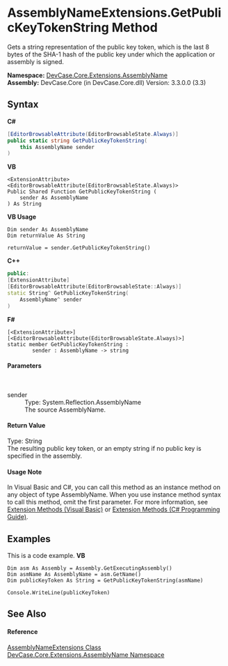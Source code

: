 # AssemblyNameExtensions.GetPublicKeyTokenString Method 
 

Gets a string representation of the public key token, which is the last 8 bytes of the SHA-1 hash of the public key under which the application or assembly is signed.

**Namespace:**&nbsp;<a href="N_DevCase_Core_Extensions_AssemblyName">DevCase.Core.Extensions.AssemblyName</a><br />**Assembly:**&nbsp;DevCase.Core (in DevCase.Core.dll) Version: 3.3.0.0 (3.3)

## Syntax

**C#**<br />
``` C#
[EditorBrowsableAttribute(EditorBrowsableState.Always)]
public static string GetPublicKeyTokenString(
	this AssemblyName sender
)
```

**VB**<br />
``` VB
<ExtensionAttribute>
<EditorBrowsableAttribute(EditorBrowsableState.Always)>
Public Shared Function GetPublicKeyTokenString ( 
	sender As AssemblyName
) As String
```

**VB Usage**<br />
``` VB Usage
Dim sender As AssemblyName
Dim returnValue As String

returnValue = sender.GetPublicKeyTokenString()
```

**C++**<br />
``` C++
public:
[ExtensionAttribute]
[EditorBrowsableAttribute(EditorBrowsableState::Always)]
static String^ GetPublicKeyTokenString(
	AssemblyName^ sender
)
```

**F#**<br />
``` F#
[<ExtensionAttribute>]
[<EditorBrowsableAttribute(EditorBrowsableState.Always)>]
static member GetPublicKeyTokenString : 
        sender : AssemblyName -> string 

```


#### Parameters
&nbsp;<dl><dt>sender</dt><dd>Type: System.Reflection.AssemblyName<br />The source AssemblyName.</dd></dl>

#### Return Value
Type: String<br />The resulting public key token, or an empty string if no public key is specified in the assembly.

#### Usage Note
In Visual Basic and C#, you can call this method as an instance method on any object of type AssemblyName. When you use instance method syntax to call this method, omit the first parameter. For more information, see <a href="https://docs.microsoft.com/dotnet/visual-basic/programming-guide/language-features/procedures/extension-methods">Extension Methods (Visual Basic)</a> or <a href="https://docs.microsoft.com/dotnet/csharp/programming-guide/classes-and-structs/extension-methods">Extension Methods (C# Programming Guide)</a>.

## Examples
This is a code example. 
**VB**<br />
``` VB
Dim asm As Assembly = Assembly.GetExecutingAssembly()
Dim asmName As AssemblyName = asm.GetName()
Dim publicKeyToken As String = GetPublicKeyTokenString(asmName)

Console.WriteLine(publicKeyToken)
```


## See Also


#### Reference
<a href="T_DevCase_Core_Extensions_AssemblyName_AssemblyNameExtensions">AssemblyNameExtensions Class</a><br /><a href="N_DevCase_Core_Extensions_AssemblyName">DevCase.Core.Extensions.AssemblyName Namespace</a><br />